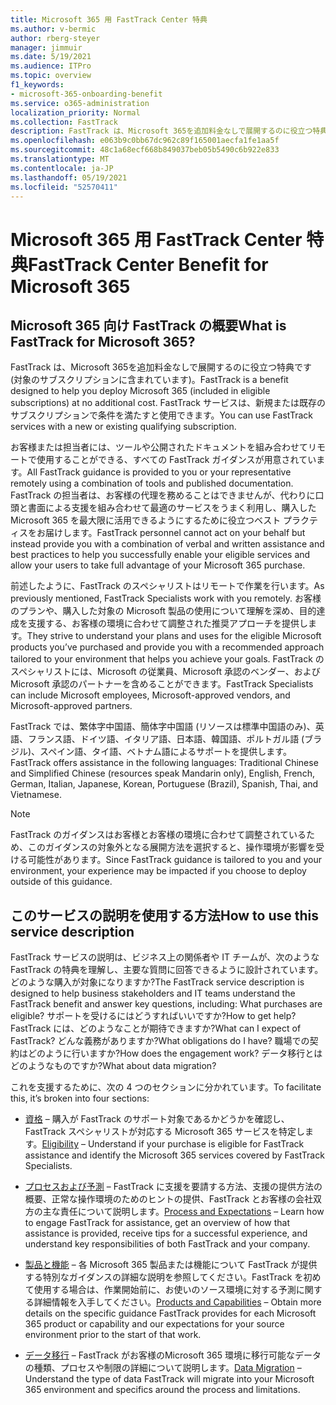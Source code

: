 ```yaml
---
title: Microsoft 365 用 FastTrack Center 特典
ms.author: v-bermic
author: rberg-steyer
manager: jimmuir
ms.date: 5/19/2021
ms.audience: ITPro
ms.topic: overview
f1_keywords:
- microsoft-365-onboarding-benefit
ms.service: o365-administration
localization_priority: Normal
ms.collection: FastTrack
description: FastTrack は、Microsoft 365を追加料金なしで展開するのに役立つ特典です (対象のサブスクリプションに含まれています)。 FastTrack サービスは、新規または既存のサブスクリプションで条件を満たすと使用できます。
ms.openlocfilehash: e063b9c0bb67dc962c89f165001aecfa1fe1aa5f
ms.sourcegitcommit: 48c1a68ecf668b849037beb05b5490c6b922e833
ms.translationtype: MT
ms.contentlocale: ja-JP
ms.lasthandoff: 05/19/2021
ms.locfileid: "52570411"
---
```

# <a name="fasttrack-center-benefit-for-microsoft-365"></a><span data-ttu-id="fdbe6-104">Microsoft 365 用 FastTrack Center 特典</span><span class="sxs-lookup"><span data-stu-id="fdbe6-104">FastTrack Center Benefit for Microsoft 365</span></span>

## <a name="what-is-fasttrack-for-microsoft-365"></a><span data-ttu-id="fdbe6-105">Microsoft 365 向け FastTrack の概要</span><span class="sxs-lookup"><span data-stu-id="fdbe6-105">What is FastTrack for Microsoft 365?</span></span>

<span data-ttu-id="fdbe6-106">FastTrack は、Microsoft 365を追加料金なしで展開するのに役立つ特典です (対象のサブスクリプションに含まれています)。</span><span class="sxs-lookup"><span data-stu-id="fdbe6-106">FastTrack is a benefit designed to help you deploy Microsoft 365 (included in eligible subscriptions) at no additional cost.</span></span> <span data-ttu-id="fdbe6-107">FastTrack サービスは、新規または既存のサブスクリプションで条件を満たすと使用できます。</span><span class="sxs-lookup"><span data-stu-id="fdbe6-107">You can use FastTrack services with a new or existing qualifying subscription.</span></span>

<span data-ttu-id="fdbe6-108">お客様または担当者には、ツールや公開されたドキュメントを組み合わせてリモートで使用することができる、すべての FastTrack ガイダンスが用意されています。</span><span class="sxs-lookup"><span data-stu-id="fdbe6-108">All FastTrack guidance is provided to you or your representative remotely using a combination of tools and published documentation.</span></span> <span data-ttu-id="fdbe6-109">FastTrack の担当者は、お客様の代理を務めることはできませんが、代わりに口頭と書面による支援を組み合わせて最適のサービスをうまく利用し、購入した Microsoft 365 を最大限に活用できるようにするために役立つベスト プラクティスをお届けします。</span><span class="sxs-lookup"><span data-stu-id="fdbe6-109">FastTrack personnel cannot act on your behalf but instead provide you with a combination of verbal and written assistance and best practices to help you successfully enable your eligible services and allow your users to take full advantage of your Microsoft 365 purchase.</span></span>

<span data-ttu-id="fdbe6-110">前述したように、FastTrack のスペシャリストはリモートで作業を行います。</span><span class="sxs-lookup"><span data-stu-id="fdbe6-110">As previously mentioned, FastTrack Specialists work with you remotely.</span></span> <span data-ttu-id="fdbe6-111">お客様のプランや、購入した対象の Microsoft 製品の使用について理解を深め、目的達成を支援する、お客様の環境に合わせて調整された推奨アプローチを提供します。</span><span class="sxs-lookup"><span data-stu-id="fdbe6-111">They strive to understand your plans and uses for the eligible Microsoft products you’ve purchased and provide you with a recommended approach tailored to your environment that helps you achieve your goals.</span></span> <span data-ttu-id="fdbe6-112">FastTrack のスペシャリストには、Microsoft の従業員、Microsoft 承認のベンダー、および Microsoft 承認のパートナーを含めることができます。</span><span class="sxs-lookup"><span data-stu-id="fdbe6-112">FastTrack Specialists can include Microsoft employees, Microsoft-approved vendors, and Microsoft-approved partners.</span></span>

<span data-ttu-id="fdbe6-113">FastTrack では、繁体字中国語、簡体字中国語 (リソースは標準中国語のみ)、英語、フランス語、ドイツ語、イタリア語、日本語、韓国語、ポルトガル語 (ブラジル)、スペイン語、タイ語、ベトナム語によるサポートを提供します。</span><span class="sxs-lookup"><span data-stu-id="fdbe6-113">FastTrack offers assistance in the following languages: Traditional Chinese and Simplified Chinese (resources speak Mandarin only), English, French, German, Italian, Japanese, Korean, Portuguese (Brazil), Spanish, Thai, and Vietnamese.</span></span>

> [!NOTE]
> <span data-ttu-id="fdbe6-114">FastTrack のガイダンスはお客様とお客様の環境に合わせて調整されているため、このガイダンスの対象外となる展開方法を選択すると、操作環境が影響を受ける可能性があります。</span><span class="sxs-lookup"><span data-stu-id="fdbe6-114">Since FastTrack guidance is tailored to you and your environment, your experience may be impacted if you choose to deploy outside of this guidance.</span></span>

## <a name="how-to-use-this-service-description"></a><span data-ttu-id="fdbe6-115">このサービスの説明を使用する方法</span><span class="sxs-lookup"><span data-stu-id="fdbe6-115">How to use this service description</span></span>

<span data-ttu-id="fdbe6-116">FastTrack サービスの説明は、ビジネス上の関係者や IT チームが、次のような FastTrack の特典を理解し、主要な質問に回答できるように設計されています。どのような購入が対象になりますか?</span><span class="sxs-lookup"><span data-stu-id="fdbe6-116">The FastTrack service description is designed to help business stakeholders and IT teams understand the FastTrack benefit and answer key questions, including: What purchases are eligible?</span></span> <span data-ttu-id="fdbe6-117">サポートを受けるにはどうすればいいですか?</span><span class="sxs-lookup"><span data-stu-id="fdbe6-117">How to get help?</span></span> <span data-ttu-id="fdbe6-118">FastTrack には、どのようなことが期待できますか?</span><span class="sxs-lookup"><span data-stu-id="fdbe6-118">What can I expect of FastTrack?</span></span> <span data-ttu-id="fdbe6-119">どんな義務がありますか?</span><span class="sxs-lookup"><span data-stu-id="fdbe6-119">What obligations do I have?</span></span> <span data-ttu-id="fdbe6-120">職場での契約はどのように行いますか?</span><span class="sxs-lookup"><span data-stu-id="fdbe6-120">How does the engagement work?</span></span> <span data-ttu-id="fdbe6-121">データ移行とはどのようなものですか?</span><span class="sxs-lookup"><span data-stu-id="fdbe6-121">What about data migration?</span></span>

<span data-ttu-id="fdbe6-122">これを支援するために、次の 4 つのセクションに分かれています。</span><span class="sxs-lookup"><span data-stu-id="fdbe6-122">To facilitate this, it’s broken into four sections:</span></span>

  - <span data-ttu-id="fdbe6-123">[資格](eligibility.md) – 購入が FastTrack のサポート対象であるかどうかを確認し、FastTrack スペシャリストが対応する Microsoft 365 サービスを特定します。</span><span class="sxs-lookup"><span data-stu-id="fdbe6-123">[Eligibility](eligibility.md) – Understand if your purchase is eligible for FastTrack assistance and identify the Microsoft 365 services covered by FastTrack Specialists.</span></span>

  - <span data-ttu-id="fdbe6-124">[プロセスおよび予測](process-and-expectations.md) – FastTrack に支援を要請する方法、支援の提供方法の概要、正常な操作環境のためのヒントの提供、FastTrack とお客様の会社双方の主な責任について説明します。</span><span class="sxs-lookup"><span data-stu-id="fdbe6-124">[Process and Expectations](process-and-expectations.md) – Learn how to engage FastTrack for assistance, get an overview of how that assistance is provided, receive tips for a successful experience, and understand key responsibilities of both FastTrack and your company.</span></span>

  - <span data-ttu-id="fdbe6-125">[製品と機能](products-and-capabilities.md) – 各 Microsoft 365 製品または機能について FastTrack が提供する特別なガイダンスの詳細な説明を参照してください。FastTrack を初めて使用する場合は、作業開始前に、お使いのソース環境に対する予測に関する詳細情報を入手してください。</span><span class="sxs-lookup"><span data-stu-id="fdbe6-125">[Products and Capabilities](products-and-capabilities.md) – Obtain more details on the specific guidance FastTrack provides for each Microsoft 365 product or capability and our expectations for your source environment prior to the start of that work.</span></span>

  - <span data-ttu-id="fdbe6-126">[データ移行](data-migration.md) – FastTrack がお客様のMicrosoft 365 環境に移行可能なデータの種類、プロセスや制限の詳細について説明します。</span><span class="sxs-lookup"><span data-stu-id="fdbe6-126">[Data Migration](data-migration.md) – Understand the type of data FastTrack will migrate into your Microsoft 365 environment and specifics around the process and limitations.</span></span>
